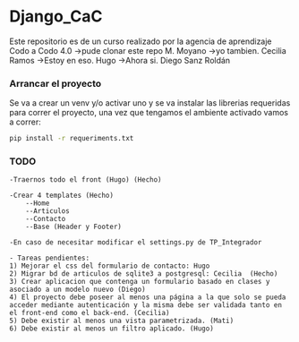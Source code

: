 # Django_CaC
Este repositorio es de un curso realizado por la agencia de aprendizaje Codo a Codo 4.0
->pude clonar este repo M. Moyano
->yo tambien. Cecilia Ramos
->Estoy en eso. Hugo
->Ahora si. Diego Sanz Roldán

### Arrancar el proyecto
Se va a crear un venv y/o activar uno y se va instalar las librerias requeridas para correr el proyecto,
una vez que tengamos el ambiente activado vamos a correr:

```bash
pip install -r requeriments.txt
```

### TODO 
    -Traernos todo el front (Hugo) (Hecho)

    -Crear 4 templates (Hecho)
        --Home
        --Articulos
        --Contacto
        --Base (Header y Footer)

    -En caso de necesitar modificar el settings.py de TP_Integrador

    - Tareas pendientes:
    1) Mejorar el css del formulario de contacto: Hugo
    2) Migrar bd de articulos de sqlite3 a postgresql: Cecilia  (Hecho)
    3) Crear aplicacion que contenga un formulario basado en clases y asociado a un modelo nuevo (Diego)
    4) El proyecto debe poseer al menos una página a la que solo se pueda acceder mediante autenticación y la misma debe ser validada tanto en el front-end como el back-end. (Cecilia)
    5) Debe existir al menos una vista parametrizada. (Mati)
    6) Debe existir al menos un filtro aplicado. (Hugo)
